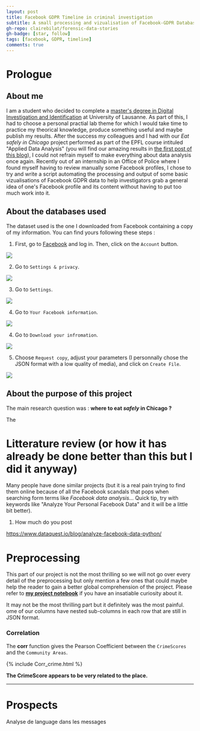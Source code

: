 ```yaml
---
layout: post
title: Facebook GDPR Timeline in criminal investigation
subtitle: A small processing and vizualisation of Facebook-GDPR Database
gh-repo: clairebilat/forensic-data-stories
gh-badge: [star, follow]
tags: [facebook, GDPR, timeline]
comments: true
---
```


# Prologue

## About me

I am a student who decided to complete a [master's degree in Digital Investigation and Identification](https://www.unil.ch/esc/fr/home/menuinst/enseignement/masters/msc-investigation-numerique.html) at University of Lausanne. As part of this, I had to choose a personal practial lab theme for which I would take time to practice my theorical knowledge, produce something useful and maybe publish my results. After the success my colleagues and I had with our _Eat safely in Chicago_ project performed as part of the EPFL course intituled "Applied Data Analysis" (you will find our amazing results in [the first post of this blog](https://clairebilat.github.io/forensic-data-stories/2019-12-20-food-chicago/)), I could not refrain myself to make everything about data analysis once again. Recently out of an internship in an Office of Police where I found myself having to review manually some Facebook profiles, I chose to try and write a script automating the processing and output of some basic vizualisations of Facebook GDPR data to help investigators grab a general idea of one's Facebook profile and its content without having to put too much work into it. 

## About the databases used

The dataset used is the one I downloaded from Facebook containing a copy of my information. You can find yours following these steps :

1. First, go to [Facebook](https://www.facebook.com/) and log in. Then, click on the `Account` button.

<img src="{{site.github.url}}/assets/img/tuto1.PNG">

2. Go to `Settings & privacy`.

<img src="{{site.github.url}}/assets/img/tuto2.PNG">

3. Go to `Settings`.

<img src="{{site.github.url}}/assets/img/tuto3.PNG">

4. Go to `Your Facebook information`.

<img src="{{site.github.url}}/assets/img/tuto4.PNG">

4. Go to `Download your infromation`.

<img src="{{site.github.url}}/assets/img/tuto5.PNG">

5. Choose `Request copy`, adjust your parameters (I personnally chose the JSON format with a low quality of media), and click on `Create File`.

<img src="{{site.github.url}}/assets/img/tuto6.PNG">


## About the purpose of this project


The main research question was : **where to eat *safely* in Chicago ?**

The 

# Litterature review (or how it has already be done better than this but I did it anyway)

Many people have done similar projects (but it is a real pain trying to find them online because of all the Facebook scandals that pops when searching form terms like _Facebook data analysis_... Quick tip, try with keywords like "Analyze Your Personal Facebook Data" and it will be a little bit better).

1. How much do you post 

https://www.dataquest.io/blog/analyze-facebook-data-python/

# Preprocessing

This part of our project is not the most thrilling so we will not go over every detail of the preprocessing but only mention a few ones that could maybe help the reader to gain a better global comprehension of the project. Please refer to **[my project notebook](https://github.com/clairebilat/facebook-GDPR)** if you have an insatiable curiosity about it.

It may not be the most thrilling part but it definitely was the most painful. ome of our columns have nested sub-columns in each row that are still in JSON format. 




### Correlation

The **corr** function gives the Pearson Coefficient between the `CrimeScores` and the `Community Areas`.

{% include Corr_crime.html %}


**The CrimeScore appears to be very related to the place.**

---

# Prospects

Analyse de language dans les messages
